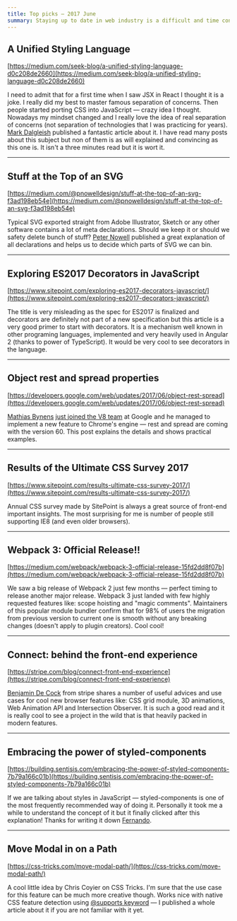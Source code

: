 ```yaml
---
title: Top picks — 2017 June
summary: Staying up to date in web industry is a difficult and time consuming task. I would like to share with you my top finds from the past month.
---
```


## A Unified Styling Language

[https://medium.com/seek-blog/a-unified-styling-language-d0c208de2660](https://medium.com/seek-blog/a-unified-styling-language-d0c208de2660)

I need to admit that for a first time when I saw JSX in React I thought it is a joke. I really did my best to master famous separation of concerns. Then people started porting CSS into JavaScript — crazy idea I thought. Nowadays my mindset changed and I really love the idea of real separation of concerns (not separation of technologies that I was practicing for years). [Mark Dalgleish](https://twitter.com/markdalgleish) published a fantastic article about it. I have read many posts about this subject but non of them is as will explained and convincing as this one is. It isn't a three minutes read but it is wort it.

- - -

## Stuff at the Top of an SVG

[https://medium.com/@pnowelldesign/stuff-at-the-top-of-an-svg-f3ad198eb54e](https://medium.com/@pnowelldesign/stuff-at-the-top-of-an-svg-f3ad198eb54e)

Typical SVG exported straight from Adobe Illustrator, Sketch or any other software contains a lot of meta declarations. Should we keep it or should we safety delete bunch of stuff? [Peter Nowell](https://twitter.com/pnowelldesign) published a great explanation of all declarations and helps us to decide which parts of SVG we can bin.

- - -

## Exploring ES2017 Decorators in JavaScript

[https://www.sitepoint.com/exploring-es2017-decorators-javascript/](https://www.sitepoint.com/exploring-es2017-decorators-javascript/)

The title is very misleading as the spec for ES2017 is finalized and decorators are definitely not part of a new specification but this article is a very good primer to start with decorators. It is a mechanism well known in other programing languages, implemented and very heavily used in Angular 2 (thanks to power of TypeScript). It would be very cool to see decorators in the language.

- - -

## Object rest and spread properties

[https://developers.google.com/web/updates/2017/06/object-rest-spread](https://developers.google.com/web/updates/2017/06/object-rest-spread)

[Mathias Bynens](https://twitter.com/mathias) [just joined the V8 team](https://twitter.com/mathias/status/869910349193019392) at Google and he managed to implement a new feature to Chrome's engine — rest and spread are coming with the version 60. This post explains the details and shows practical examples.

- - -

## Results of the Ultimate CSS Survey 2017

[https://www.sitepoint.com/results-ultimate-css-survey-2017/](https://www.sitepoint.com/results-ultimate-css-survey-2017/)

Annual CSS survey made by SitePoint is always a great source of front-end important insights. The most surprising for me is number of people still supporting IE8 (and even older browsers).

- - -

## Webpack 3: Official Release!!

[https://medium.com/webpack/webpack-3-official-release-15fd2dd8f07b](https://medium.com/webpack/webpack-3-official-release-15fd2dd8f07b)

We saw a big release of Webpack 2 just few months — perfect timing to release another major release. Webpack 3 just landed with few highly requested features like: scope hoisting and "magic comments". Maintainers of this popular module bundler confirm that for 98% of users the migration from previous version to current one is smooth without any breaking changes (doesn't apply to plugin creators). Cool cool!

- - -

## Connect: behind the front-end experience

[https://stripe.com/blog/connect-front-end-experience](https://stripe.com/blog/connect-front-end-experience)

[Benjamin De Cock](https://twitter.com/bdc) from stripe shares a number of useful advices and use cases for cool new browser features like: CSS grid module, 3D animations, Web Animation API and Intersection Observer. It is such a good read and it is really cool to see a project in the wild that is that heavily packed in modern features.

- - -

## Embracing the power of styled-components
[https://building.sentisis.com/embracing-the-power-of-styled-components-7b79a166c01b](https://building.sentisis.com/embracing-the-power-of-styled-components-7b79a166c01b)

If we are talking about styles in JavaScript — styled-components is one of the most frequently recommended way of doing it. Personally it took me a while to understand the concept of it but it finally clicked after this explanation! Thanks for writing it down [Fernando](https://twitter.com/fjaguero).

- - -

## Move Modal in on a Path

[https://css-tricks.com/move-modal-path/](https://css-tricks.com/move-modal-path/)

A cool little idea by Chris Coyier on CSS Tricks. I'm sure that the use case for this feature can be much more creative though. Works nice with native CSS feature detection using [@supports keyword](https://pawelgrzybek.com/native-feature-detection-with-csssupports-api/) — I published a whole article about it if you are not familiar with it yet.
